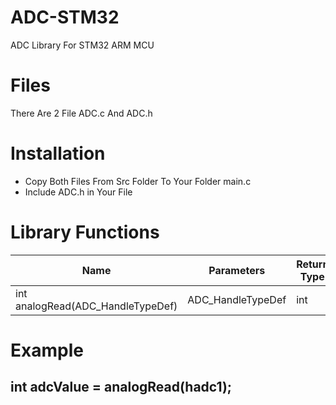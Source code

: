 # ADC-STM32

ADC Library For STM32 ARM MCU

# Files

There Are 2 File ADC.c And ADC.h

# Installation

 - Copy Both Files From Src Folder To Your Folder main.c
- Include ADC.h in Your File 
# Library Functions

|Name            |Parameters                     |Return Type                         |
|----------------|-------------------------|-----------------|
int analogRead(ADC_HandleTypeDef)|ADC_HandleTypeDef|int
# Example
## int adcValue = analogRead(hadc1);

